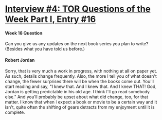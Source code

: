 # [Interview #4: TOR Questions of the Week Part I, Entry #16](https://www.theoryland.com/intvmain.php?i=4#16)

#### Week 16 Question

Can you give us any updates on the next book series you plan to write? (Besides what you have told us before.)

#### Robert Jordan

Sorry, that is very much a work in progress, with nothing at all on paper yet. As such, details change frequently. Also, the more I tell you of what doesn't change, the fewer surprises there will be when the books come out. You'll start reading and say, "I knew that. And I knew that. And I knew THAT! God, Jordan is getting predictable in his old age. I think I'll go read somebody else." And you'll probably be upset about what did change, too, for that matter. I know that when I expect a book or movie to be a certain way and it isn't, quite often the shifting of gears detracts from my enjoyment until it is complete.


